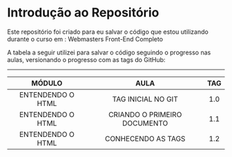 # Introdução ao Repositório
Este repositório foi criado para eu salvar o código que estou utilizando durante o curso em : Webmasters Front-End Completo 



<p>A tabela a seguir utilizei para salvar o código seguindo o progresso nas aulas, versionando o progresso com as tags do GitHub:<p>

----------------------------------------------------------

MÓDULO | AULA | TAG
:---------: | :-----: | :---: |
ENTENDENDO O HTML | TAG INICIAL NO GIT| 1.0
ENTENDENDO O HTML | CRIANDO O PRIMEIRO DOCUMENTO  | 1.1
ENTENDENDO O HTML | CONHECENDO AS TAGS | 1.2